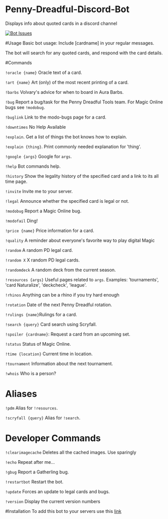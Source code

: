
# Penny-Dreadful-Discord-Bot
Displays info about quoted cards in a discord channel

[![Bot Issues](https://badge.waffle.io/PennyDreadfulMTG/Penny-Dreadful-Discord-Bot.svg?label=bot&title=Issues)](http://waffle.io/PennyDreadfulMTG/Penny-Dreadful-Tools)


#Usage
Basic bot usage: Include [cardname] in your regular messages.

The bot will search for any quoted cards, and respond with the card details.

#Commands


`!oracle {name}` Oracle text of a card.

`!art {name}` Art (only) of the most recent printing of a card.

`!barbs` Volvary's advice for when to board in Aura Barbs.

`!bug` Report a bug/task for the Penny Dreadful Tools team. For Magic Online bugs see `!modobug`.

`!buglink` Link to the modo-bugs page for a card.

`!downtimes` No Help Available

`!explain`. Get a list of things the bot knows how to explain.

`!explain {thing}`. Print commonly needed explanation for 'thing'.

`!google {args}` Google for `args`.

`!help` Bot commands help.

`!history` Show the legality history of the specified card and a link to its all time page.

`!invite` Invite me to your server.

`!legal` Announce whether the specified card is legal or not.

`!modobug` Report a Magic Online bug.

`!modofail` Ding!

`!price {name}` Price information for a card.

`!quality` A reminder about everyone's favorite way to play digital Magic

`!random` A random PD legal card.

`!random X` X random PD legal cards.

`!randomdeck` A random deck from the current season.

`!resources {args}` Useful pages related to `args`. Examples: 'tournaments', 'card Naturalize', 'deckcheck', 'league'.

`!rhinos` Anything can be a rhino if you try hard enough

`!rotation` Date of the next Penny Dreadful rotation.

`!rulings {name}`Rulings for a card.

`!search {query}` Card search using Scryfall.

`!spoiler {cardname}`: Request a card from an upcoming set.

`!status` Status of Magic Online.

`!time {location}` Current time in location.

`!tournament` Information about the next tournament.

`!whois` Who is a person?

# Aliases

`!pdm` Alias for `!resources`.

`!scryfall {query}` Alias for `!search`.

# Developer Commands

`!clearimagecache` Deletes all the cached images.  Use sparingly

`!echo` Repeat after me…

`!gbug` Report a Gatherling bug.

`!restartbot` Restart the bot.

`!update` Forces an update to legal cards and bugs.

`!version` Display the current version numbers

#Installation
To add this bot to your servers use this <a href='https://discordapp.com/oauth2/authorize?client_id=224755717767299072&scope=bot&permissions=0'>link</a>
